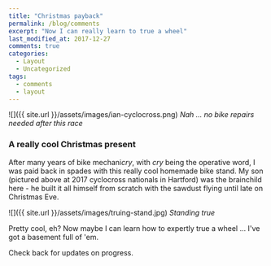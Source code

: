```yaml
---
title: "Christmas payback"
permalink: /blog/comments
excerpt: "Now I can really learn to true a wheel"
last_modified_at: 2017-12-27
comments: true
categories:
  - Layout
  - Uncategorized
tags:
  - comments
  - layout
---
```


![]({{ site.url }}/assets/images/ian-cyclocross.png)
*Nah ... no bike repairs needed after this race*

### A really cool Christmas present

After many years of bike mechani*cry*, with *cry* being the operative word, 
I was paid back in spades with this really cool homemade bike stand. My son (pictured above
at 2017 cyclocross nationals in Hartford) was the brainchild here - he built it all himself
from scratch with the sawdust flying until late on Christmas Eve.

![]({{ site.url }}/assets/images/truing-stand.jpg)
*Standing true*

Pretty cool, eh? Now maybe I can learn how to expertly true a wheel ... I've got a basement full of 'em. 

Check back for updates on progress. 